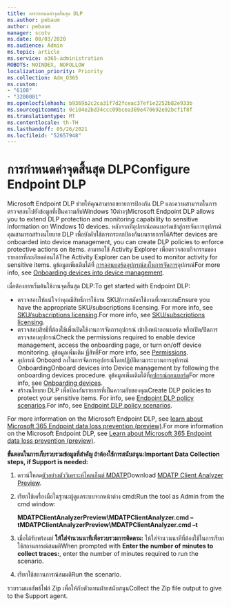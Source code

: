 ```yaml
---
title: การกําหนดค่าจุดสิ้นสุด DLP
ms.author: pebaum
author: pebaum
manager: scotv
ms.date: 08/03/2020
ms.audience: Admin
ms.topic: article
ms.service: o365-administration
ROBOTS: NOINDEX, NOFOLLOW
localization_priority: Priority
ms.collection: Adm_O365
ms.custom:
- "6108"
- "3200001"
ms.openlocfilehash: b9369b2c2ca31f7d2fceac37ef1e2252b82e933b
ms.sourcegitcommit: 0c104e2bd34ccc09bcea389e470692e92bcf1f8f
ms.translationtype: MT
ms.contentlocale: th-TH
ms.lasthandoff: 05/26/2021
ms.locfileid: "52657948"
---
```

# <a name="configure-endpoint-dlp"></a><span data-ttu-id="fc2f3-102">การกําหนดค่าจุดสิ้นสุด DLP</span><span class="sxs-lookup"><span data-stu-id="fc2f3-102">Configure Endpoint DLP</span></span>

<span data-ttu-id="fc2f3-103">Microsoft Endpoint DLP ช่วยให้คุณสามารถขยายการป้องกัน DLP และความสามารถในการตรวจสอบไปยังข้อมูลที่เป็นความลับWindows 10ต่างๆ</span><span class="sxs-lookup"><span data-stu-id="fc2f3-103">Microsoft Endpoint DLP allows you to extend DLP protection and monitoring capability to sensitive information on Windows 10 devices.</span></span> <span data-ttu-id="fc2f3-104">หลังจากที่อุปกรณ์ออนบอร์ดเข้าสู่การจัดการอุปกรณ์ คุณสามารถสร้างนโยบาย DLP เพื่อบังคับใช้การกระทกป้องกันบนรายการได้</span><span class="sxs-lookup"><span data-stu-id="fc2f3-104">After devices are onboarded into device management, you can create DLP policies to enforce protective actions on items.</span></span> <span data-ttu-id="fc2f3-105">สามารถใช้ Activity Explorer เพื่อตรวจสอบกิจกรรมของรายการที่ละเอียดอ่อนได้</span><span class="sxs-lookup"><span data-stu-id="fc2f3-105">The Activity Explorer can be used to monitor activity for sensitive items.</span></span> <span data-ttu-id="fc2f3-106">ดูข้อมูลเพิ่มเติมได้ที่ [การออนบอร์ดอุปกรณ์ลงในการจัดการ](/microsoft-365/compliance/endpoint-dlp-getting-started#onboarding-devices-into-device-management)อุปกรณ์</span><span class="sxs-lookup"><span data-stu-id="fc2f3-106">For more info, see [Onboarding devices into device management](/microsoft-365/compliance/endpoint-dlp-getting-started#onboarding-devices-into-device-management).</span></span>  

<span data-ttu-id="fc2f3-107">เมื่อต้องการเริ่มต้นใช้งานจุดสิ้นสุด DLP:</span><span class="sxs-lookup"><span data-stu-id="fc2f3-107">To get started with Endpoint DLP:</span></span>

- <span data-ttu-id="fc2f3-108">ตรวจสอบให้แน่ใจว่าคุณมีสิทธิ์การใช้งาน SKU/การสมัครใช้งานที่เหมาะสม</span><span class="sxs-lookup"><span data-stu-id="fc2f3-108">Ensure you have the appropriate SKU/subscriptions licensing.</span></span> <span data-ttu-id="fc2f3-109">For more info, see [SKU/subscriptions licensing](/microsoft-365/compliance/endpoint-dlp-getting-started#skusubscriptions-licensing).</span><span class="sxs-lookup"><span data-stu-id="fc2f3-109">For more info, see [SKU/subscriptions licensing](/microsoft-365/compliance/endpoint-dlp-getting-started#skusubscriptions-licensing).</span></span>
- <span data-ttu-id="fc2f3-110">ตรวจสอบสิทธิ์ที่ต้องใช้เพื่อเปิดใช้งานการจัดการอุปกรณ์ เข้าถึงหน้าออนบอร์ด หรือเปิด/ปิดการตรวจสอบอุปกรณ์</span><span class="sxs-lookup"><span data-stu-id="fc2f3-110">Check the permissions required to enable device management, access the onboarding page, or turn on/off device monitoring.</span></span> <span data-ttu-id="fc2f3-111">ดูข้อมูลเพิ่มเติม [ที่](/microsoft-365/compliance/endpoint-dlp-getting-started#permissions)สิทธิ์</span><span class="sxs-lookup"><span data-stu-id="fc2f3-111">For more info, see [Permissions](/microsoft-365/compliance/endpoint-dlp-getting-started#permissions).</span></span>
- <span data-ttu-id="fc2f3-112">อุปกรณ์ Onboard ลงในการจัดการอุปกรณ์โดยปฏิบัติตามกระบวนการอุปกรณ์ Onboarding</span><span class="sxs-lookup"><span data-stu-id="fc2f3-112">Onboard devices into Device management by following the onboarding devices procedure.</span></span> <span data-ttu-id="fc2f3-113">ดูข้อมูลเพิ่มเติมได้ที่[อุปกรณ์ออนบอร์ด](/microsoft-365/compliance/endpoint-dlp-getting-started#onboarding-devices)</span><span class="sxs-lookup"><span data-stu-id="fc2f3-113">For more info, see [Onboarding devices](/microsoft-365/compliance/endpoint-dlp-getting-started#onboarding-devices).</span></span> 
- <span data-ttu-id="fc2f3-114">สร้างนโยบาย DLP เพื่อป้องกันรายการที่เป็นความลับของคุณ</span><span class="sxs-lookup"><span data-stu-id="fc2f3-114">Create DLP policies to protect your sensitive items.</span></span> <span data-ttu-id="fc2f3-115">For info, see [Endpoint DLP policy scenarios](/microsoft-365/compliance/endpoint-dlp-using?view=o365-worldwide#endpoint-dlp-policy-scenarios).</span><span class="sxs-lookup"><span data-stu-id="fc2f3-115">For info, see [Endpoint DLP policy scenarios](/microsoft-365/compliance/endpoint-dlp-using?view=o365-worldwide#endpoint-dlp-policy-scenarios).</span></span>

<span data-ttu-id="fc2f3-116">For more information on the Microsoft Endpoint DLP, see [learn about Microsoft 365 Endpoint data loss prevention (preview)](/microsoft-365/compliance/endpoint-dlp-learn-about).</span><span class="sxs-lookup"><span data-stu-id="fc2f3-116">For more information on the Microsoft Endpoint DLP, see [Learn about Microsoft 365 Endpoint data loss prevention (preview)](/microsoft-365/compliance/endpoint-dlp-learn-about).</span></span>

<span data-ttu-id="fc2f3-117">**ขั้นตอนในการเก็บรวบรวมข้อมูลที่สําคัญ ถ้าต้องใช้การสนับสนุน:**</span><span class="sxs-lookup"><span data-stu-id="fc2f3-117">**Important Data Collection steps, if Support is needed:**</span></span>

1. <span data-ttu-id="fc2f3-118">ดาวน์โหลด[ตัวอย่างตัววิเคราะห์ไคลเอ็นต์ MDATP](https://aka.ms/betamdatpanalyzer)</span><span class="sxs-lookup"><span data-stu-id="fc2f3-118">Download [MDATP Client Analyzer Preview](https://aka.ms/betamdatpanalyzer).</span></span>
1. <span data-ttu-id="fc2f3-119">เรียกใช้เครื่องมือในฐานะผู้ดูแลระบบจากหน้าต่าง cmd:</span><span class="sxs-lookup"><span data-stu-id="fc2f3-119">Run the tool as Admin from the cmd window:</span></span>

    <span data-ttu-id="fc2f3-120">**MDATPClientAnalyzerPreview\MDATPClientAnalyzer.cmd –t**</span><span class="sxs-lookup"><span data-stu-id="fc2f3-120">**MDATPClientAnalyzerPreview\MDATPClientAnalyzer.cmd –t**</span></span>

1. <span data-ttu-id="fc2f3-121">เมื่อได้รับพร้อมท์ **ให้ใส่จํานวนนาทีเพื่อรวบรวมการติดตาม:** ให้ใส่จํานวนนาทีที่ต้องใช้ในการเรียกใช้สถานการณ์สมมติ</span><span class="sxs-lookup"><span data-stu-id="fc2f3-121">When prompted with **Enter the number of minutes to collect traces:**, enter the number of minutes required to run the scenario.</span></span>
1. <span data-ttu-id="fc2f3-122">เรียกใช้สถานการณ์สมมติ</span><span class="sxs-lookup"><span data-stu-id="fc2f3-122">Run the scenario.</span></span>

<span data-ttu-id="fc2f3-123">รวบรวมผลลัพธ์ไฟล์ Zip เพื่อให้กับตัวแทนฝ่ายสนับสนุน</span><span class="sxs-lookup"><span data-stu-id="fc2f3-123">Collect the Zip file output to give to the Support agent.</span></span>
